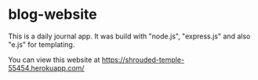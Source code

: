 # blog-website
This is a daily journal app. It was build with "node.js", "express.js" and also "e.js" for templating.

You can view this website at https://shrouded-temple-55454.herokuapp.com/
